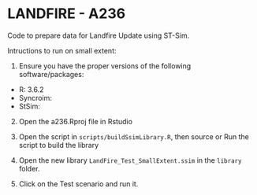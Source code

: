 # LANDFIRE - A236

Code to prepare data for Landfire Update using ST-Sim.

Intructions to run on small extent: 

1. Ensure you have the proper versions of the following software/packages:
  - R: 3.6.2
  - Syncroim:
  - StSim: 

2. Open the a236.Rproj file in Rstudio

3. Open the script in `scripts/buildSsimLibrary.R`, then source or Run the script to build the library

4. Open the new library `LandFire_Test_SmallExtent.ssim` in the `library` folder.

5. Click on the Test scenario and run it.
